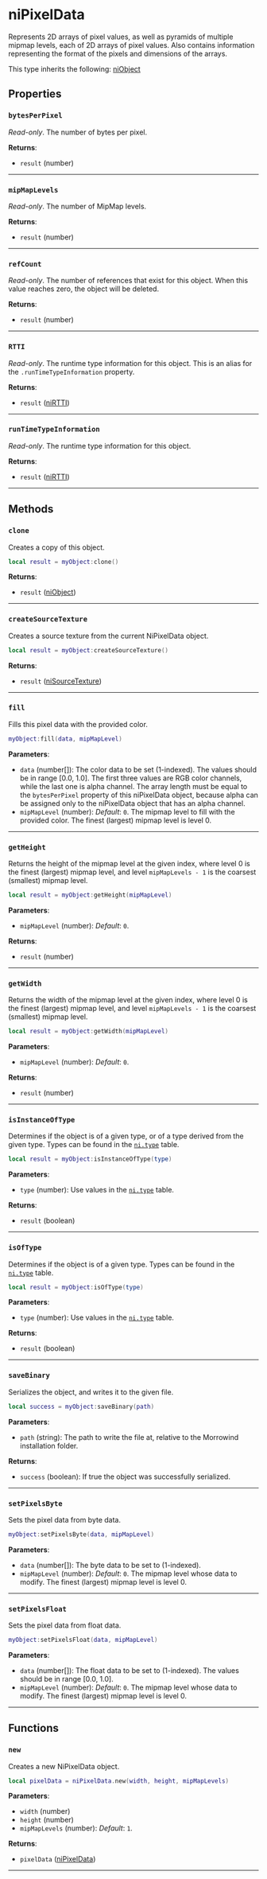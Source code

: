 <!---
	This file is autogenerated. Do not edit this file manually. Your changes will be ignored.
	More information: https://github.com/MWSE/MWSE/tree/master/docs
-->

# niPixelData
<div class="search_terms" style="display: none">nipixeldata, pixeldata</div>

Represents 2D arrays of pixel values, as well as pyramids of multiple mipmap levels, each of 2D arrays of pixel values. Also contains information representing the format of the pixels and dimensions of the arrays.

This type inherits the following: [niObject](../../types/niObject)
## Properties

### `bytesPerPixel`
<div class="search_terms" style="display: none">bytesperpixel</div>

*Read-only*. The number of bytes per pixel.

**Returns**:

* `result` (number)

***

### `mipMapLevels`
<div class="search_terms" style="display: none">mipmaplevels</div>

*Read-only*. The number of MipMap levels.

**Returns**:

* `result` (number)

***

### `refCount`
<div class="search_terms" style="display: none">refcount</div>

*Read-only*. The number of references that exist for this object. When this value reaches zero, the object will be deleted.

**Returns**:

* `result` (number)

***

### `RTTI`
<div class="search_terms" style="display: none">rtti</div>

*Read-only*. The runtime type information for this object. This is an alias for the `.runTimeTypeInformation` property.

**Returns**:

* `result` ([niRTTI](../../types/niRTTI))

***

### `runTimeTypeInformation`
<div class="search_terms" style="display: none">runtimetypeinformation</div>

*Read-only*. The runtime type information for this object.

**Returns**:

* `result` ([niRTTI](../../types/niRTTI))

***

## Methods

### `clone`
<div class="search_terms" style="display: none">clone</div>

Creates a copy of this object.

```lua
local result = myObject:clone()
```

**Returns**:

* `result` ([niObject](../../types/niObject))

***

### `createSourceTexture`
<div class="search_terms" style="display: none">createsourcetexture, sourcetexture</div>

Creates a source texture from the current NiPixelData object.

```lua
local result = myObject:createSourceTexture()
```

**Returns**:

* `result` ([niSourceTexture](../../types/niSourceTexture))

***

### `fill`
<div class="search_terms" style="display: none">fill</div>

Fills this pixel data with the provided color.

```lua
myObject:fill(data, mipMapLevel)
```

**Parameters**:

* `data` (number[]): The color data to be set (1-indexed). The values should be in range [0.0, 1.0]. The first three values are RGB color channels, while the last one is alpha channel. The array length must be equal to the `bytesPerPixel` property of this niPixelData object, because alpha can be assigned only to the niPixelData object that has an alpha channel.
* `mipMapLevel` (number): *Default*: `0`. The mipmap level to fill with the provided color. The finest (largest) mipmap level is level 0.

***

### `getHeight`
<div class="search_terms" style="display: none">getheight, height</div>

Returns the height of the mipmap level at the given index, where level 0 is the finest (largest) mipmap level, and level `mipMapLevels - 1` is the coarsest (smallest) mipmap level.

```lua
local result = myObject:getHeight(mipMapLevel)
```

**Parameters**:

* `mipMapLevel` (number): *Default*: `0`.

**Returns**:

* `result` (number)

***

### `getWidth`
<div class="search_terms" style="display: none">getwidth, width</div>

Returns the width of the mipmap level at the given index, where level 0 is the finest (largest) mipmap level, and level `mipMapLevels - 1` is the coarsest (smallest) mipmap level.

```lua
local result = myObject:getWidth(mipMapLevel)
```

**Parameters**:

* `mipMapLevel` (number): *Default*: `0`.

**Returns**:

* `result` (number)

***

### `isInstanceOfType`
<div class="search_terms" style="display: none">isinstanceoftype, instanceoftype</div>

Determines if the object is of a given type, or of a type derived from the given type. Types can be found in the [`ni.type`](https://mwse.github.io/MWSE/references/ni/types/) table.

```lua
local result = myObject:isInstanceOfType(type)
```

**Parameters**:

* `type` (number): Use values in the [`ni.type`](https://mwse.github.io/MWSE/references/ni/types/) table.

**Returns**:

* `result` (boolean)

***

### `isOfType`
<div class="search_terms" style="display: none">isoftype, oftype</div>

Determines if the object is of a given type. Types can be found in the [`ni.type`](https://mwse.github.io/MWSE/references/ni/types/) table.

```lua
local result = myObject:isOfType(type)
```

**Parameters**:

* `type` (number): Use values in the [`ni.type`](https://mwse.github.io/MWSE/references/ni/types/) table.

**Returns**:

* `result` (boolean)

***

### `saveBinary`
<div class="search_terms" style="display: none">savebinary</div>

Serializes the object, and writes it to the given file.

```lua
local success = myObject:saveBinary(path)
```

**Parameters**:

* `path` (string): The path to write the file at, relative to the Morrowind installation folder.

**Returns**:

* `success` (boolean): If true the object was successfully serialized.

***

### `setPixelsByte`
<div class="search_terms" style="display: none">setpixelsbyte, pixelsbyte</div>

Sets the pixel data from byte data.

```lua
myObject:setPixelsByte(data, mipMapLevel)
```

**Parameters**:

* `data` (number[]): The byte data to be set to (1-indexed).
* `mipMapLevel` (number): *Default*: `0`. The mipmap level whose data to modify. The finest (largest) mipmap level is level 0.

***

### `setPixelsFloat`
<div class="search_terms" style="display: none">setpixelsfloat, pixelsfloat</div>

Sets the pixel data from float data.

```lua
myObject:setPixelsFloat(data, mipMapLevel)
```

**Parameters**:

* `data` (number[]): The float data to be set to (1-indexed). The values should be in range [0.0, 1.0].
* `mipMapLevel` (number): *Default*: `0`. The mipmap level whose data to modify. The finest (largest) mipmap level is level 0.

***

## Functions

### `new`
<div class="search_terms" style="display: none">new</div>

Creates a new NiPixelData object.

```lua
local pixelData = niPixelData.new(width, height, mipMapLevels)
```

**Parameters**:

* `width` (number)
* `height` (number)
* `mipMapLevels` (number): *Default*: `1`.

**Returns**:

* `pixelData` ([niPixelData](../../types/niPixelData))

***

